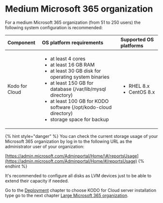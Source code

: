 # Medium Microsoft 365 organization

For a medium Microsoft 365 organization \(from 51 to 250 users\) the following system configuration is recommended:

<table>
  <thead>
    <tr>
      <th style="text-align:left">Component</th>
      <th style="text-align:left">OS platform requirements</th>
      <th style="text-align:left">Supported OS platforms</th>
    </tr>
  </thead>
  <tbody>
    <tr>
      <td style="text-align:left">Kodo for Cloud</td>
      <td style="text-align:left">
        <ul>
          <li>at least 4 cores</li>
          <li>at least 16 GB RAM</li>
          <li>at least 30 GB disk for operating system binaries</li>
          <li>at least 150 GB for database (/var/lib/mysql directory)</li>
          <li>at least 100 GB for KODO software (/opt/kodo-cloud directory)</li>
          <li>storage space for backup</li>
        </ul>
      </td>
      <td style="text-align:left">
        <ul>
          <li>RHEL 8.x</li>
          <li>CentOS 8.x</li>
        </ul>
      </td>
    </tr>
  </tbody>
</table>

{% hint style="danger" %}
You can check the current storage usage of your Microsoft 365 organization by log in to the following URL as the administrator user of your organization:

[https://admin.microsoft.com/Adminportal/Home/\#/reportsUsage](https://admin.microsoft.com/Adminportal/Home/#/reportsUsage)
{% endhint %}

It's recommended to configure all disks as LVM devices just to be able to extend their capacity if needed. 

Go to the [Deployment](../../deployment/) chapter to choose KODO for Cloud server installation type go to the next chapter [Large Microsoft 365 organization](large.md).

